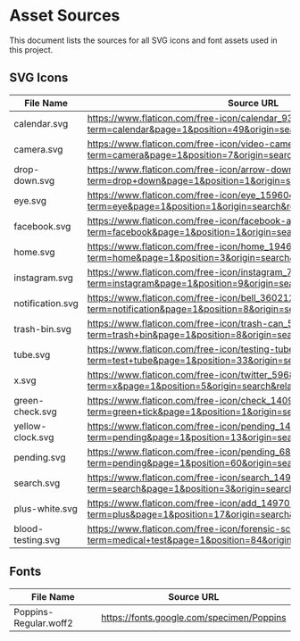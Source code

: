 # Asset Sources

This document lists the sources for all SVG icons and font assets used in this project.

## SVG Icons

| File Name         | Source URL                                                                                                                           |
|-------------------|--------------------------------------------------------------------------------------------------------------------------------------|
| calendar.svg      | https://www.flaticon.com/free-icon/calendar_9311178?term=calendar&page=1&position=49&origin=search&related_id=9311178                |
| camera.svg        | https://www.flaticon.com/free-icon/video-camera_711245?term=camera&page=1&position=7&origin=search&related_id=711245                 |
| drop-down.svg     | https://www.flaticon.com/free-icon/arrow-down-sign-to-navigate_32195?term=drop+down&page=1&position=1&origin=search&related_id=32195 |
| eye.svg           | https://www.flaticon.com/free-icon/eye_159604?term=eye&page=1&position=1&origin=search&related_id=159604                             |
| facebook.svg      | https://www.flaticon.com/free-icon/facebook-app-symbol_20837?term=facebook&page=1&position=1&origin=search&related_id=20837          |
| home.svg          | https://www.flaticon.com/free-icon/home_1946436?term=home&page=1&position=3&origin=search&related_id=1946436                         |
| instagram.svg     | https://www.flaticon.com/free-icon/instagram_717392?term=instagram&page=1&position=9&origin=search&related_id=717392                 |
| notification.svg  | https://www.flaticon.com/free-icon/bell_3602123?term=notification&page=1&position=8&origin=search&related_id=3602123                 |
| trash-bin.svg     | https://www.flaticon.com/free-icon/trash-can_542724?term=trash+bin&page=1&position=8&origin=search&related_id=542724                 |
| tube.svg          | https://www.flaticon.com/free-icon/testing-tube_40522?term=test+tube&page=1&position=33&origin=search&related_id=40522               |
| x.svg             | https://www.flaticon.com/free-icon/twitter_5968958?term=x&page=1&position=5&origin=search&related_id=5968958                         |
| green-check.svg   | https://www.flaticon.com/free-icon/check_14090371?term=green+tick&page=1&position=1&origin=search&related_id=14090371                |
| yellow-clock.svg  | https://www.flaticon.com/free-icon/pending_14515224?term=pending&page=1&position=13&origin=search&related_id=14515224                |
| pending.svg       | https://www.flaticon.com/free-icon/pending_6877368?term=pending&page=1&position=60&origin=search&related_id=6877368                  |
| search.svg        | https://www.flaticon.com/free-icon/search_149852?term=search&page=1&position=3&origin=search&related_id=149852                       |
| plus-white.svg    | https://www.flaticon.com/free-icon/add_149705?term=plus&page=1&position=17&origin=search&related_id=149705                           |
| blood-testing.svg | https://www.flaticon.com/free-icon/forensic-science_8859014?term=medical+test&page=1&position=84&origin=search&related_id=8859014    |

## Fonts

| File Name             | Source URL                                |
|-----------------------|-------------------------------------------|
| Poppins-Regular.woff2 | https://fonts.google.com/specimen/Poppins |
